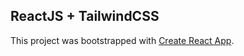 ## ReactJS + TailwindCSS

This project was bootstrapped with [Create React App](https://github.com/facebook/create-react-app).
